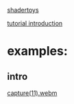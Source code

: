 [shadertoys](https://www.shadertoy.com/new#)

[tutorial introduction](https://youtu.be/f4s1h2YETNY)

# examples: 
## intro
[capture(11).webm](https://github.com/gabrielc42/shadertoys/assets/25252385/6de5fead-c6f2-45df-85fe-b459e798cac0)

